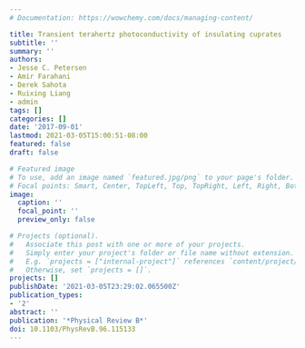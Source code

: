 ```yaml
---
# Documentation: https://wowchemy.com/docs/managing-content/

title: Transient terahertz photoconductivity of insulating cuprates
subtitle: ''
summary: ''
authors:
- Jesse C. Petersen
- Amir Farahani
- Derek Sahota
- Ruixing Liang
- admin
tags: []
categories: []
date: '2017-09-01'
lastmod: 2021-03-05T15:00:51-08:00
featured: false
draft: false

# Featured image
# To use, add an image named `featured.jpg/png` to your page's folder.
# Focal points: Smart, Center, TopLeft, Top, TopRight, Left, Right, BottomLeft, Bottom, BottomRight.
image:
  caption: ''
  focal_point: ''
  preview_only: false

# Projects (optional).
#   Associate this post with one or more of your projects.
#   Simply enter your project's folder or file name without extension.
#   E.g. `projects = ["internal-project"]` references `content/project/deep-learning/index.md`.
#   Otherwise, set `projects = []`.
projects: []
publishDate: '2021-03-05T23:29:02.065500Z'
publication_types:
- '2'
abstract: ''
publication: '*Physical Review B*'
doi: 10.1103/PhysRevB.96.115133
---
```

